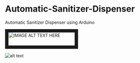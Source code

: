 # Automatic-Sanitizer-Dispenser
Automatic Sanitizer Dispenser using Arduino 

<a href="" 
target="_blank"><img src="https://upload.wikimedia.org/wikipedia/commons/3/34/YouTube_logo_%282017%29.png" 
alt="IMAGE ALT TEXT HERE" width="220" height="45" border="10" /></a>



![alt text](relative/schematic1A.PNG?raw=true)

